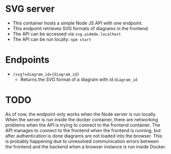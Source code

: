 # SVG server

- This container hosts a simple Node JS API with one endpoint.
- This endpoint retrieves SVG formats of diagrams in the frontend.
- The API can be accessed via `svg.ai4mde.localhost`
- The API can be run locally: `npm start`

# Endpoints
- `/svg?=diagram_id={diagram_id}`
    - Returns the SVG format of a diagram with id `diagram_id`

# TODO
As of now, the endpoint only works when the Node server is run locally. When the server is run inside the docker container, there are networking problems when the API is trying to connect to the frontend container. The API manages to connect to the frontend when the frontend is running, but after authentication is done diagrams are not loaded into the browser. This is probably happening due to unresolved communication errors between the frontend and the backend when a browser instance is run inside Docker.